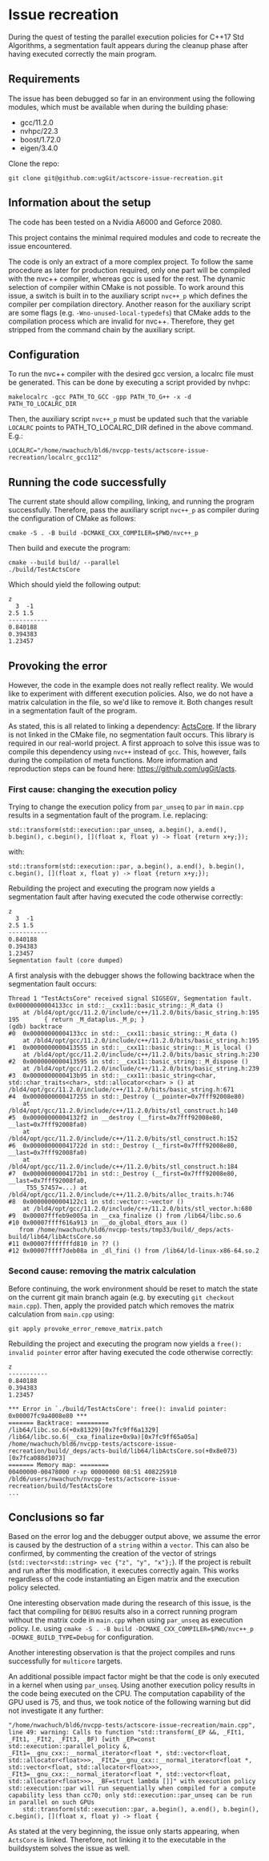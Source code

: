 # Issue recreation

During the quest of testing the parallel execution policies for C++17 Std Algorithms, a segmentation fault appears during the cleanup phase after having executed correctly the main program.

## Requirements
The issue has been debugged so far in an environment using the following modules, which must be available when during the building phase:

* gcc/11.2.0
* nvhpc/22.3    
* boost/1.72.0  
* eigen/3.4.0

Clone the repo:
```
git clone git@github.com:ugGit/actscore-issue-recreation.git
```

## Information about the setup
The code has been tested on a Nvidia A6000 and Geforce 2080.

This project contains the minimal required modules and code to recreate the issue encountered.

The code is only an extract of a more complex project. To follow the same procedure as later for production required, only one part will be compiled with the nvc++ compiler, whereas gcc is used for the rest. The dynamic selection of compiler within CMake is not possible. To work around this issue, a switch is built in to the auxiliary script `nvc++_p` which defines the compiler per compilation directory.
Another reason for the auxiliary script are some flags (e.g. `-Wno-unused-local-typedefs`) that CMake adds to the compilation process which are invalid for nvc++. Therefore, they get stripped from the command chain by the auxiliary script.

## Configuration
To run the nvc++ compiler with the desired gcc version, a localrc file must be generated. This can be done by executing a script provided by nvhpc:

```
makelocalrc -gcc PATH_TO_GCC -gpp PATH_TO_G++ -x -d PATH_TO_LOCALRC_DIR
```

Then, the auxiliary script `nvc++_p` must be updated such that the variable `LOCALRC` points to PATH_TO_LOCALRC_DIR defined in the above command. E.g.:
```
LOCALRC="/home/nwachuch/bld6/nvcpp-tests/actscore-issue-recreation/localrc_gcc112"
```

## Running the code successfully
The current state should allow compiling, linking, and running the program successfully. Therefore, pass the auxiliary script `nvc++_p` as compiler during the configuration of CMake as follows:
```
cmake -S . -B build -DCMAKE_CXX_COMPILER=$PWD/nvc++_p
```

Then build and execute the program:
```
cmake --build build/ --parallel
./build/TestActsCore
```

Which should yield the following output:
```
z
  3  -1
2.5 1.5
-----------
0.840188
0.394383
1.23457
```

## Provoking the error
However, the code in the example does not really reflect reality. 
We would like to experiment with different execution policies. 
Also, we do not have a matrix calculation in the file, so we'd like to remove it. 
Both changes result in a segmentation fault of the program.

As stated, this is all related to linking a dependency: [ActsCore](https://github.com/acts-project/acts). If the library is not linked in the CMake file, no segmentation fault occurs. This library is required in our real-world project. A first approach to solve this issue was to compile this dependency using `nvc++` instead of `gcc`. This, however, fails during the compilation of meta functions. More information and reproduction steps can be found here: https://github.com/ugGit/acts.

### First cause: changing the execution policy
Trying to change the execution policy from `par_unseq` to `par` in `main.cpp` results in a segmentation fault of the program. I.e. replacing:
```
std::transform(std::execution::par_unseq, a.begin(), a.end(), b.begin(), c.begin(), [](float x, float y) -> float {return x+y;});
```

with:

```
std::transform(std::execution::par, a.begin(), a.end(), b.begin(), c.begin(), [](float x, float y) -> float {return x+y;});
```

Rebuilding the project and executing the program now yields a segmentation fault after having executed the code otherwise correctly:

```
z
  3  -1
2.5 1.5
-----------
0.840188
0.394383
1.23457
Segmentation fault (core dumped)
```

A first analysis with the debugger shows the following backtrace when the segmentation fault occurs:

```
Thread 1 "TestActsCore" received signal SIGSEGV, Segmentation fault.
0x00000000004133cc in std::__cxx11::basic_string::_M_data ()
    at /bld4/opt/gcc/11.2.0/include/c++/11.2.0/bits/basic_string.h:195
195	      { return _M_dataplus._M_p; }
(gdb) backtrace
#0  0x00000000004133cc in std::__cxx11::basic_string::_M_data ()
    at /bld4/opt/gcc/11.2.0/include/c++/11.2.0/bits/basic_string.h:195
#1  0x0000000000413555 in std::__cxx11::basic_string::_M_is_local ()
    at /bld4/opt/gcc/11.2.0/include/c++/11.2.0/bits/basic_string.h:230
#2  0x0000000000413595 in std::__cxx11::basic_string::_M_dispose ()
    at /bld4/opt/gcc/11.2.0/include/c++/11.2.0/bits/basic_string.h:239
#3  0x0000000000413b95 in std::__cxx11::basic_string<char, std::char_traits<char>, std::allocator<char> > () at /bld4/opt/gcc/11.2.0/include/c++/11.2.0/bits/basic_string.h:671
#4  0x0000000000417255 in std::_Destroy (__pointer=0x7fff92008e80)
    at /bld4/opt/gcc/11.2.0/include/c++/11.2.0/bits/stl_construct.h:140
#5  0x00000000004132f2 in __destroy (__first=0x7fff92008e80, __last=0x7fff92008fa0)
    at /bld4/opt/gcc/11.2.0/include/c++/11.2.0/bits/stl_construct.h:152
#6  0x000000000041722d in std::_Destroy (__first=0x7fff92008e80, __last=0x7fff92008fa0)
    at /bld4/opt/gcc/11.2.0/include/c++/11.2.0/bits/stl_construct.h:184
#7  0x00000000004172b1 in std::_Destroy (__first=0x7fff92008e80, __last=0x7fff92008fa0, 
    _T55_57457=...) at /bld4/opt/gcc/11.2.0/include/c++/11.2.0/bits/alloc_traits.h:746
#8  0x00000000004122c1 in std::vector::~vector ()
    at /bld4/opt/gcc/11.2.0/include/c++/11.2.0/bits/stl_vector.h:680
#9  0x00007fffeb9e005a in __cxa_finalize () from /lib64/libc.so.6
#10 0x00007ffff616a913 in __do_global_dtors_aux ()
   from /home/nwachuch/bld6/nvcpp-tests/tmp33/build/_deps/acts-build/lib64/libActsCore.so
#11 0x00007fffffffd810 in ?? ()
#12 0x00007ffff7deb08a in _dl_fini () from /lib64/ld-linux-x86-64.so.2
```


### Second cause: removing the matrix calculation
Before continuing, the work environment should be reset to match the state on the current git main branch again (e.g. by executing `git checkout main.cpp`). 
Then, apply the provided patch which removes the matrix calculation from `main.cpp` using:

```
git apply provoke_error_remove_matrix.patch
```

Rebuilding the project and executing the program now yields a `free(): invalid pointer` error after having executed the code otherwise correctly:

```
z
-----------
0.840188
0.394383
1.23457

*** Error in `./build/TestActsCore': free(): invalid pointer: 0x00007fc9a4008e80 ***
======= Backtrace: =========
/lib64/libc.so.6(+0x81329)[0x7fc9ff6a1329]
/lib64/libc.so.6(__cxa_finalize+0x9a)[0x7fc9ff65a05a]
/home/nwachuch/bld6/nvcpp-tests/actscore-issue-recreation/build/_deps/acts-build/lib64/libActsCore.so(+0x8e073)[0x7fca088d1073]
======= Memory map: ========
00400000-00478000 r-xp 00000000 08:51 408225910                          /bld6/users/nwachuch/nvcpp-tests/actscore-issue-recreation/build/TestActsCore
...
```

## Conclusions so far

Based on the error log and the debugger output above, we assume the error is caused by the destruction of a `string` within a `vector`. This can also be confirmed, by commenting the creation of the vector of strings (`std::vector<std::string> vec {"z", "y", "x"};`). If the project is rebuilt and run after this modification, it executes correctly again. This works regardless of the code instantiating an Eigen matrix and the execution policy selected.

One interesting observation made during the research of this issue, is the fact that compiling for `DEBUG` results also in a correct running program without the matrix code in `main.cpp` when using `par_unseq` as execution policy. I.e. using `cmake -S . -B build -DCMAKE_CXX_COMPILER=$PWD/nvc++_p -DCMAKE_BUILD_TYPE=Debug` for configuration.

Another interesting observation is that the project compiles and runs successfully for `multicore` targets.

An additional possible impact factor might be that the code is only executed in a kernel when using `par_unseq`. Using another execution policy results in the code being executed on the CPU. 
The computation capability of the GPU used is 75, and thus, we took notice of the following warning but did not investigate it any further:
```
"/home/nwachuch/bld6/nvcpp-tests/actscore-issue-recreation/main.cpp", line 49: warning: Calls to function "std::transform(_EP &&, _FIt1, _FIt1, _FIt2, _FIt3, _BF) [with _EP=const std::execution::parallel_policy &, _FIt1=__gnu_cxx::__normal_iterator<float *, std::vector<float, std::allocator<float>>>, _FIt2=__gnu_cxx::__normal_iterator<float *, std::vector<float, std::allocator<float>>>, _FIt3=__gnu_cxx::__normal_iterator<float *, std::vector<float, std::allocator<float>>>, _BF=struct lambda []]" with execution policy std::execution::par will run sequentially when compiled for a compute capability less than cc70; only std::execution::par_unseq can be run in parallel on such GPUs
    std::transform(std::execution::par, a.begin(), a.end(), b.begin(), c.begin(), [](float x, float y) -> float {
```

As stated at the very beginning, the issue only starts appearing, when `ActsCore` is linked. Therefore, not linking it to the executable in the buildsystem solves the issue as well.
